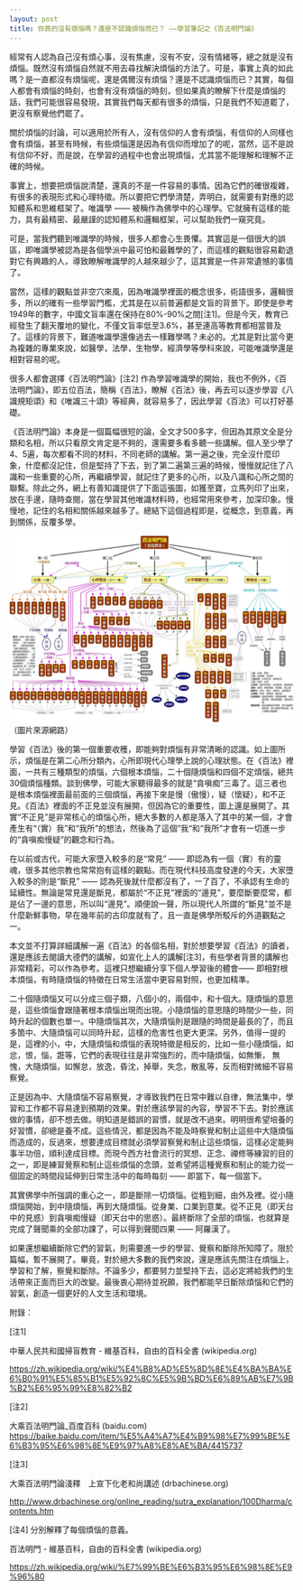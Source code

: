 ```yaml
---
layout: post
title: 你真的沒有煩惱嗎？還是不認識煩惱而已？ ——學習筆記之《百法明門論》
---
```


經常有人認為自己沒有煩心事，沒有焦慮，沒有不安，沒有情緒等，總之就是沒有煩惱。既然沒有煩惱自然就不用去尋找解決煩惱的方法了。可是，事實上真的如此嗎？是一直都沒有煩惱呢，還是偶爾沒有煩惱？還是不認識煩惱而已？其實，每個人都會有煩惱的時刻，也會有沒有煩惱的時刻，但如果真的瞭解下什麼是煩惱的話，我們可能很容易發現，其實我們每天都有很多的煩惱，只是我們不知道罷了，更沒有察覺他們罷了。



關於煩惱的討論，可以適用於所有人，沒有信仰的人會有煩惱，有信仰的人同樣也會有煩惱，甚至有時候，有些煩惱還是因為有信仰而增加了的呢，當然，這不是說有信仰不好，而是說，在學習的過程中也會出現煩惱，尤其當不能理解和理解不正確的時候。



事實上，想要把煩惱說清楚，還真的不是一件容易的事情。因為它們的確很複雜，有很多的表現形式和心理特徵。所以要把它們學清楚，弄明白，就需要有對應的認知體系和思維框架了。唯識學 —— 被稱作為佛學中的心理學。它就擁有這樣的能力，具有最精密、最嚴謹的認知體系和邏輯框架，可以幫助我們一窺究竟。



可是，當我們聽到唯識學的時候，很多人都會心生畏懼。其實這是一個很大的誤區，即唯識學被認為是各個學派中最可怕和最難學的了，而這樣的觀點很容易勸退對它有興趣的人，導致瞭解唯識學的人越來越少了，這其實是一件非常遺憾的事情了。



當然，這樣的觀點並非空穴來風，因為唯識學裡面的概念很多，術語很多，邏輯很多，所以的確有一些學習門檻，尤其是在以前普遍都是文盲的背景下。即使是參考1949年的數字，中國文盲率還在保持在80%-90%之間[注1]。但是今天，教育已經發生了翻天覆地的變化，不僅文盲率低至3.6%，甚至連高等教育都相當普及了。這樣的背景下，難道唯識學還像過去一樣難學嗎？未必的。尤其是對比當今更為複雜的專業來說，如醫學，法學，生物學，經濟學等學科來說，可能唯識學還是相對容易的呢。



很多人都會選擇《百法明門論》[注2] 作為學習唯識學的開始，我也不例外，《百法明門論》，即五位百法，簡稱《百法》，瞭解《百法》後，再去可以逐步學習《八識規矩頌》和《唯識三十頌》等經典，就容易多了，因此學習《百法》可以打好基礎。



《百法明門論》本身是一個篇幅很短的論，全文才500多字，但因為其原文全是分類和名相，所以只看原文肯定是不夠的，還需要多看多聽一些講解。個人至少學了4、5遍，每次都看不同的材料，不同老師的講解。第一遍之後，完全沒什麼印象，什麼都沒記住，但是堅持了下去，到了第二遍第三遍的時候，慢慢就記住了八識和一些重要的心所，再繼續學習，就記住了更多的心所，以及八識和心所之間的聯繫。除此之外，網上有善知識提供了下面這張圖，如獲至寶，立馬列印了出來，放在手邊，隨時查閱，當在學習其他唯識材料時，也經常用來參考，加深印象。慢慢地，記住的名相和關係越來越多了。總結下這個過程即是，從概念，到意義，再到關係，反覆多學。

![](../5-categories-100-items.png)
（圖片來源網路）

學習《百法》後的第一個重要收穫，即能夠對煩惱有非常清晰的認識。如上圖所示，煩惱是在第二心所分類內，心所即現代心理學上說的心理狀態。在《百法》裡面，一共有三種類型的煩惱，六個根本煩惱，二十個隨煩惱和四個不定煩惱，總共30個煩惱種類。談到佛學，可能大家聽得最多的就是“貪嗔痴”三毒了。這三者也是根本煩惱裡面最前面的三個煩惱，再接下來是慢（傲慢），疑（懷疑），和不正見。《百法》裡面的不正見並沒有展開，但因為它的重要性，圖上還是展開了。其實“不正見”是非常核心的煩惱心所，絕大多數的人都是落入了其中的某一個，才會產生有“（實）我”和“我所”的想法，然後為了這個”我“和“我所”才會有一切進一步的“貪嗔痴慢疑”的觀念和行為。



在以前或古代，可能大家墮入較多的是“常見” —— 即認為有一個（實）有的靈魂，很多其他宗教也常常抱有這樣的觀點。而在現代科技高度發達的今天，大家墮入較多的則是“斷見” —— 認為死後就什麼都沒有了，一了百了，不承認有生命的延續性。無論是常見還是斷見，都屬於“不正見”裡面的“邊見”，要麼斷要麼常，都是佔了一邊的意思，所以叫“邊見”。順便說一聲，所以現代人所謂的“斷見”並不是什麼新鮮事物，早在幾年前的古印度就有了，且一直是佛學所駁斥的外道觀點之一。



本文並不打算詳細講解一遍《百法》的各個名相，對於想要學習《百法》的讀者，還是應該去閱讀大德們的講解，如宣化上人的講解[注3]，有些學者背景的講解也非常精彩，可以作為參考。這裡只想繼續分享下個人學習後的體會—— 即相對根本煩惱，有時隨煩惱的特徵在日常生活當中更容易對照，也更加精準。



二十個隨煩惱又可以分成三個子類，八個小的，兩個中，和十個大。隨煩惱的意思是，這些煩惱會跟隨著根本煩惱出現而出現。小隨煩惱的意思隨的時間少一些，同時升起的個數也單一。中隨煩惱其次，大隨煩惱則是跟隨的時間是最長的了，而且多箇中、大隨煩惱可以同時升起，這樣的危害性也更大更深。另外，值得一提的是，這裡的小，中，大隨煩惱和煩惱的表現特徵是相反的，比如一些小隨煩惱，如忿，恨，惱，誑等，它們的表現往往是非常強烈的，而中隨煩惱，如無慚， 無愧，大隨煩惱，如懈怠，放逸，昏沈，掉舉，失念，散亂等，反而相對微細不容易察覺。



正是因為中、大隨煩惱不容易察覺，才導致我們在日常中難以自律，無法集中，學習和工作都不容易達到預期的效果。對於應該學習的內容，學習不下去。對於應該做的事情，卻不想去做。明知道是錯誤的習慣，就是改不過來。明明很希望培養的好習慣，卻總是養不成。這些情況，都是因為不能及時察覺和制止這些中大隨煩惱而造成的，反過來，想要達成目標就必須學習察覺和制止這些煩惱，這樣必定能夠事半功倍，順利達成目標。而現今西方社會流行的冥想、正念、禪修等練習的目的之一，即是練習覺察和制止這些煩惱的念頭，並希望將這種覺察和制止的能力從一個固定的時間段延伸到日常生活中的每時每刻 —— 即當下，每一個當下。



其實佛學中所強調的重心之一，即是斷除一切煩惱。從粗到細，由外及裡。從小隨煩惱開始，到中隨煩惱，再到大隨煩惱。從身業、口業到意業。從不正見（即天台中的見惑）到貪嗔痴慢疑（即天台中的思惑）。最終斷除了全部的煩惱，也就算是完成了聲聞乘的全部功課了，可以得到聲聞四果 —— 阿羅漢了。



如果還想繼續斷除它們的習氣，則需要進一步的學習、覺察和斷除所知障了。限於篇幅，暫不展開了。畢竟，對於絕大多數的我們來說，還是應該先關注在煩惱上，學習和了解，察覺和斷除。不論多少，都要努力並堅持下去，這必定將給我們的生活帶來正面而巨大的改變。最後衷心期待並祝願，我們都能早日斷除煩惱和它們的習氣，創造一個更好的人文生活和環境。





附錄：





[注1]

中華人民共和國掃盲教育 - 維基百科，自由的百科全書 (wikipedia.org)

https://zh.wikipedia.org/wiki/%E4%B8%AD%E5%8D%8E%E4%BA%BA%E6%B0%91%E5%85%B1%E5%92%8C%E5%9B%BD%E6%89%AB%E7%9B%B2%E6%95%99%E8%82%B2



[注2]

大乘百法明門論_百度百科 (baidu.com) 
https://baike.baidu.com/item/%E5%A4%A7%E4%B9%98%E7%99%BE%E6%B3%95%E6%98%8E%E9%97%A8%E8%AE%BA/4415737 



[注3]

大乘百法明門論淺釋　上宣下化老和尚講述 (drbachinese.org)

http://www.drbachinese.org/online_reading/sutra_explanation/100Dharma/contents.htm



[注4] 分別解釋了每個煩惱的意義。

百法明門 - 維基百科，自由的百科全書 (wikipedia.org)

https://zh.wikipedia.org/wiki/%E7%99%BE%E6%B3%95%E6%98%8E%E9%96%80
